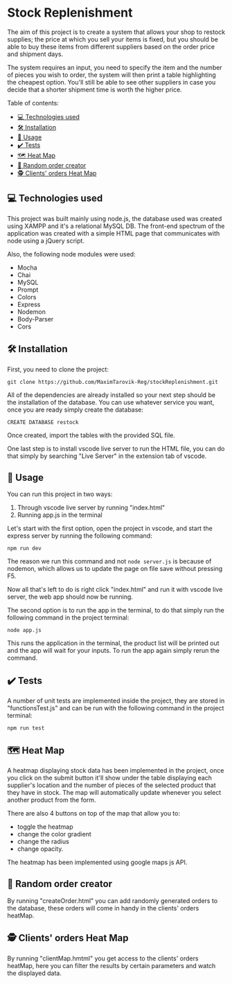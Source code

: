 # Stock Replenishment

The aim of this project is to create a system that allows your shop to restock supplies; the price at which you sell your items is fixed, but you should be able to buy these items from different suppliers based on the order price and shipment days.

The system requires an input, you need to specify the item and the number of pieces you wish to order, the system will then print a table highlighting the cheapest option.
You'll still be able to see other suppliers in case you decide that a shorter shipment time is worth the higher price.

Table of contents:
  - [:computer: Technologies used](#computer-technologies-used)
  - [:hammer_and_wrench: Installation](#hammer_and_wrench-installation)
  - [:notebook_with_decorative_cover: Usage](#notebook_with_decorative_cover-usage)
  - [:heavy_check_mark: Tests](#heavy_check_mark-tests)
  - [:world_map: Heat Map](#world_map-heat-map)
  - [:shopping_cart: Random order creator](#shopping_cart-random-order-creator)
  - [:detective: Clients' orders Heat Map](#detective-clients-orders-heat-map)

## :computer: Technologies used

This project was built mainly using node.js, the database used was created using XAMPP and it's a relational MySQL DB.
The front-end spectrum of the application was created with a simple HTML page that communicates with node using a jQuery script.

Also, the following node modules were used:
- Mocha
- Chai
- MySQL
- Prompt
- Colors
- Express
- Nodemon
- Body-Parser
- Cors

## :hammer_and_wrench: Installation

First, you need to clone the project:

`git clone https://github.com/MaximTarovik-Reg/stockReplenishment.git`

All of the dependencies are already installed so your next step should be the installation of the database.
You can use whatever service you want, once you are ready simply create the database:

`CREATE DATABASE restock`

Once created, import the tables with the provided SQL file.

One last step is to install vscode live server to run the HTML file, you can do that simply by searching "Live Server" in the extension tab of vscode.

## :notebook_with_decorative_cover: Usage

You can run this project in two ways:
1. Through vscode live server by running "index.html"
2. Running app.js in the terminal

Let's start with the first option, open the project in vscode, and start the express server by running the following command:

`npm run dev`

The reason we run this command and not `node server.js` is because of nodemon, which allows us to update the page on file save without pressing F5.

Now all that's left to do is right click "index.html" and run it with vscode live server, the web app should now be running.

The second option is to run the app in the terminal, to do that simply run the following command in the project terminal:

`node app.js`

This runs the application in the terminal, the product list will be printed out and the app will wait for your inputs.
To run the app again simply rerun the command.

## :heavy_check_mark: Tests

A number of unit tests are implemented inside the project, they are stored in "functionsTest.js" and can be run with the following command in the project terminal:

`npm run test`

## :world_map: Heat Map

A heatmap displaying stock data has been implemented in the project, once you click on the submit button it'll show under the table displaying each supplier's location and the number of pieces of the selected product that they have in stock.
The map will automatically update whenever you select another product from the form.

There are also 4 buttons on top of the map that allow you to:
- toggle the heatmap
- change the color gradient
- change the radius
- change opacity.

The heatmap has been implemented using google maps js API.

## :shopping_cart: Random order creator

By running "createOrder.html" you can add randomly generated orders to the database, these orders will come in handy in the clients' orders heatMap.

## :detective: Clients' orders Heat Map

By running "clientMap.hmtml" you get access to the clients' orders heatMap, here you can filter the results by certain parameters and watch the displayed data.